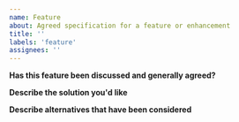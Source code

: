 ```yaml
---
name: Feature
about: Agreed specification for a feature or enhancement
title: ''
labels: 'feature'
assignees: ''
---
```


<!-- Thanks for opening a new feature request! -->

**Has this feature been discussed and generally agreed?**
<!-- Don't worry about requesting something that hasn't been discussed - we'll just move it to Discussion if we think it's unclear. But ideally, issues should have an agreed specification such that anyone could action it without much help. -->

**Describe the solution you'd like**
<!-- A clear and concise description of what you want to happen. --> 

**Describe alternatives that have been considered**
<!-- If some alternatives have been discussed, please briefly list those together with a reason(s) why they were decided against. This prevents a repeat of the previous discussions. Reference any relevant discussion threads if possible, and consider tagging the main participants. -->



